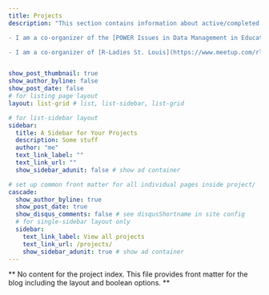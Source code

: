 ```yaml
---
title: Projects
description: "This section contains information about active/completed projects that I have worked on in the areas of data management, data wrangling, or programming in R. In addition to viewing my solo projects you can read more about the organizations I work with by clicking the links below.

- I am a co-organizer of the [POWER Issues in Data Management in Education Research Hub](https://osf.io/ap3tk/)  

- I am a co-organizer of [R-Ladies St. Louis](https://www.meetup.com/rladies-st-louis/)" 


show_post_thumbnail: true
show_author_byline: false
show_post_date: false
# for listing page layout
layout: list-grid # list, list-sidebar, list-grid

# for list-sidebar layout
sidebar: 
  title: A Sidebar for Your Projects
  description: Some stuff
  author: "me"
  text_link_label: ""
  text_link_url: ""
  show_sidebar_adunit: false # show ad container

# set up common front matter for all individual pages inside project/
cascade:    
  show_author_byline: true
  show_post_date: true
  show_disqus_comments: false # see disqusShortname in site config
  # for single-sidebar layout only
  sidebar:
    text_link_label: View all projects
    text_link_url: /projects/
    show_sidebar_adunit: true # show ad container
---
```


** No content for the project index. This file provides front matter for the blog including the layout and boolean options. **